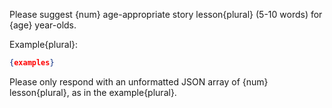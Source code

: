 Please suggest {num} age-appropriate story lesson{plural} (5-10 words) for {age} year-olds.

Example{plural}:

```json
{examples}
```

Please only respond with an unformatted JSON array of {num} lesson{plural}, as in the example{plural}.